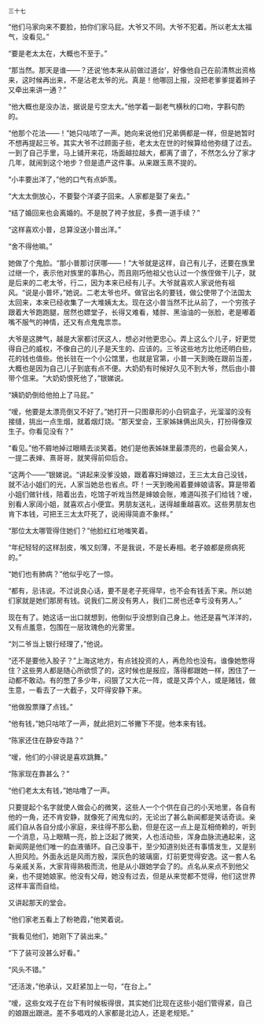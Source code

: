     三十七 

   “他们马家向来不要脸，拍你们家马屁。大爷又不同。大爷不犯着。所以老太太福气，没看见。”

   “要是老太太在，大概也不至于。”

   “那当然。那天是谁——？还说‘他本来从前做过道台’，好像他自己在前清熬出资格来，这时候再出来，不是沾老太爷的光。真是！他哪回上报，没把老爹爹提着辫子又牵出来讲一通？”

   “他大概也是没办法，据说是亏空太大。”他学着一副老气横秋的口吻，字斟句酌的。

   “他那个花法——！”她只咕哝了一声。她向来说他们兄弟俩都是一样，但是她暂时不想再提起三爷。其实大爷不过顾面子些，老太太在世的时候算给他弥缝了过去。一到了自己手里，马上铺开来花，场面越拉越大，都离了谱了，不然怎么分了家才几年，就闹到这个地步？但是遗产这件事。从来跟玉熹不提的。

   “小丰要出洋了，”他的口气有点妒羡。

   “大太太倒放心，不要娶个洋婆子回来。人家都是娶了亲去。”

   “结了婚回来也会离婚的。不是脱了袴子放屁，多费一道手续？”

   “这样喜欢小普，总算没送小普出洋。”

   “舍不得他嘛。”

   她做了个鬼脸。“那小普那讨厌哪——！”大爷就是这样，自己有儿子，还要在族里过继一个，表示他对族里的事热心，而且刚巧他祖父也认过一个族侄做干儿子，就是后来的二老太爷，行二，因为本来已经有儿子。大爷就喜欢人家说他有祖风。“说是小普坏，”她说。二老太爷也坏。做官出名的要钱，做公使带了个法国太太回来，本来已经收集了一大堆姨太太。现在这小普当然不比从前了，一个穷孩子跟着大爷跑跑腿，居然也嫖堂子，长得又难看，矮胖、黑油油的一张脸，老是嘟着嘴不服气的神情，还又有点鬼鬼祟祟。

   大爷是这脾气，越是大家都讨厌这人，想必对他更忠心。弄上这么个儿子，好更觉得自己的威权，不像自己的儿子是天生的、应该的。三爷这些地方比他还明白些，花的钱也值些。他长驻在一个小公馆里，也就是官第，小普一天到晚在跟前当差，大概也是因为自己儿子到底有点不便。大奶奶有时候好久见不到大爷，然后由小普带个信来。“大奶奶恨死他了，”银娣说。

   “姨奶奶倒给他拍上了马屁。”

   “嗳，他要是太漂亮倒又不好了。”她打开一只图章形的小白铜盒子，光溜溜的没有接缝，挑出一点生烟，就着烟灯烧。“那天堂会，王家姊妹俩出风头，打扮得像双生子。你看见没有？”

   “看见。”他不屑地掉过眼睛去淡笑着。她们是他表姊妹里最漂亮的，也最会笑人，一提二表婶、熹哥哥，就笑得前仰后合。

   “这两个——”银娣说。“讲起来没爹没娘，跟着寡妇婶娘过，王三太太自己没钱，就不沾小姐们的光，人家当她总也省点。吓！一天到晚闹着要婶娘请客。算是带着小姐们做针线，陪着出去，吃馆子听戏当然是婶娘会账，难道叫孩子们给钱？嗳，别看人家阔小姐，就喜欢占小便宜。男朋友送礼，送得越重越喜欢。这些男朋友也肯下本钱，可把王三太太吓死了，说闹得简直不象样。”

   “那位太太哪管得住她们？”他脸红红地嗤笑着。

   “年纪轻轻的这样刮皮，嘴又刻薄，不是我说，不是长寿相。老子娘都是痨病死的。”

   “她们也有肺病？”他似乎吃了一惊。

   “都有，忌讳说。不过说良心话，要不是老子死得早，也不会有钱丢下来。所以她们家就是她们那房有钱。说我们二房没有男人，我们二房也还幸亏没有男人。”

   现在有了。她这话一出口就想到，他倒似乎没想到自己身上。他还是喜气洋洋的，又有点羞意，包围在一层玫瑰色的光雾里。

   “刘二爷当上银行经理了，”他说。

   “还不是要他入股子？”上海这地方，有点钱投资的人，再危险也没有。谁像她憋得住？这些男人都是随心所欲惯了的，这时候也是报应，落得都跟她一样，困住了一动都不敢动。有的憋了多少年，闷狠了又大花一阵，或是又弄个人，或是赌钱，做生意，一看去了一大截子，又吓得安静下来。

   “他做股票赚了点钱。”

   “他有钱，”她只咕哝了一声，就此把刘二爷撇下不提。他本来有钱。

   “陈家还住在静安寺路？”

   “嗳，他们的小骍说是喜欢跳舞。”

   “陈家现在靠甚么？”

   “他们老太太有钱，”她咕噜了一声。

   只要提起个名字就使人做会心的微笑，这些人一个个供在自己的小天地里，各自有他的一角，还不肯安静，就像死了闹鬼似的，无论出了甚么新闻都是笑话奇谈。亲戚们自从各自分成小家庭，来往得不那么勤，但是在这一点上是互相倚赖的，听到一个消息，马上眼睛一亮，脸上泛起了微笑，人也活动些，浑身血脉流通起来，这新闻网是他们唯一的血液循环。自己没事干，至少知道别处还有事情发生，又是别人担风险。外面永远是风雨方殷，深灰色的玻璃窗，灯前更觉得安逸。这一套人名与亲戚关系，大家背得熟极而流，他是从小跟她学会了的。点名从来点不到他父亲，也不提她娘家。他没有父母，她没有过去，但是从来觉都不觉得，他们这世界这样丰富而自给。

   又讲起那天的堂会。

   “他们家老五看上了粉艳霞，”他笑着说。

   “我看见他们，她刚下了装出来。”

   “下了装可没甚么好看。”

   “风头不错。”

   “还活泼，”他承认，又赶紧加上一句，“在台上。”

   “嗳，这些女戏子在台下有时候板得很，其实她们比现在这些小姐们管得紧，自己的娘跟出跟进。差不多唱戏的人家都是北边人，还是老规矩。”

